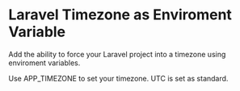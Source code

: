 # Laravel Timezone as Enviroment Variable

Add the ability to force your Laravel project into a timezone using enviroment variables.

Use APP_TIMEZONE to set your timezone. UTC is set as standard.